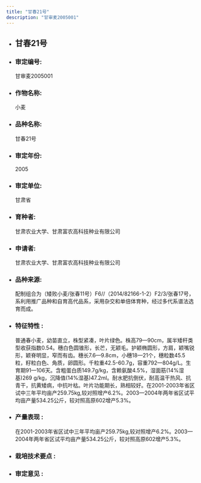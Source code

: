 ```yaml
---
title: "甘春21号"
description: "甘审麦2005001"
---
```

* ## 甘春21号
* ###  审定编号:  
   甘审麦2005001

*  ### 作物名称:  
   小麦

*   ###  品种名称: 
    甘春21号

*   ### 审定年份: 
    2005

*   ### 审定单位:  
    甘肃省

*   ### 育种者:  
    甘肃农业大学、甘肃富农高科技种业有限公司

*   ### 申请者:  
    甘肃农业大学、甘肃富农高科技种业有限公司

*   ### 品种来源:  
    配制组合为（矮败小麦/张春11号）F6//（2014/82166-1-2）F2/3/张春17号，系利用推广品种和自育高代品系，采用杂交和单倍体育种，经过多代系谱法选育而成。

*   ### 特征特性 : 
    普通春小麦，幼苗直立，株型紧凑，叶片绿色。株高79—90cm，属半矮秆类型收获指数0.54。穗白色圆锥形，长芒，无颖毛。护颖椭圆形，方肩，颖嘴锐形，颖脊明显，窄而有齿。穗长7.6—9.8cm，小穗18—21个，穗粒数45.5粒，籽粒白色、角质，卵圆形。千粒重42.5-60.7g，容重792—804g/L。生育期91—106天。含粗蛋白质149.7g/kg，含赖氨酸4.5%，湿面筋(14%湿基)269 g/kg，沉降值(14%湿基)47.2ml。耐水肥抗倒伏，耐高温干热风、抗青干，抗黄矮病，中抗叶枯。叶片功能期长，熟相较好。在2001-2003年省区试中三年平均亩产259.75kg,较对照增产6.2%。2003—2004年两年省区试平均亩产量534.25公斤，较对照高原602增产5.3%。

*   ### 产量表现 : 
    在2001-2003年省区试中三年平均亩产259.75kg,较对照增产6.2%。2003—2004年两年省区试平均亩产量534.25公斤，较对照高原602增产5.3%。

*   ### 栽培技术要点 : 
    

*   ### 审定意见 : 
    
